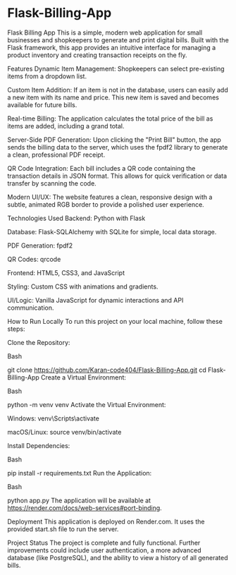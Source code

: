 # Flask-Billing-App
Flask Billing App
This is a simple, modern web application for small businesses and shopkeepers to generate and print digital bills. Built with the Flask framework, this app provides an intuitive interface for managing a product inventory and creating transaction receipts on the fly.

Features
Dynamic Item Management: Shopkeepers can select pre-existing items from a dropdown list.

Custom Item Addition: If an item is not in the database, users can easily add a new item with its name and price. This new item is saved and becomes available for future bills.

Real-time Billing: The application calculates the total price of the bill as items are added, including a grand total.

Server-Side PDF Generation: Upon clicking the "Print Bill" button, the app sends the billing data to the server, which uses the fpdf2 library to generate a clean, professional PDF receipt.

QR Code Integration: Each bill includes a QR code containing the transaction details in JSON format. This allows for quick verification or data transfer by scanning the code.

Modern UI/UX: The website features a clean, responsive design with a subtle, animated RGB border to provide a polished user experience.

Technologies Used
Backend: Python with Flask

Database: Flask-SQLAlchemy with SQLite for simple, local data storage.

PDF Generation: fpdf2

QR Codes: qrcode

Frontend: HTML5, CSS3, and JavaScript

Styling: Custom CSS with animations and gradients.

UI/Logic: Vanilla JavaScript for dynamic interactions and API communication.

How to Run Locally
To run this project on your local machine, follow these steps:

Clone the Repository:

Bash

git clone https://github.com/Karan-code404/Flask-Billing-App.git
cd Flask-Billing-App
Create a Virtual Environment:

Bash

python -m venv venv
Activate the Virtual Environment:

Windows: venv\Scripts\activate

macOS/Linux: source venv/bin/activate

Install Dependencies:

Bash

pip install -r requirements.txt
Run the Application:

Bash

python app.py
The application will be available at https://render.com/docs/web-services#port-binding.

Deployment
This application is deployed on Render.com. It uses the provided start.sh file to run the server.

Project Status
The project is complete and fully functional. Further improvements could include user authentication, a more advanced database (like PostgreSQL), and the ability to view a history of all generated bills.
